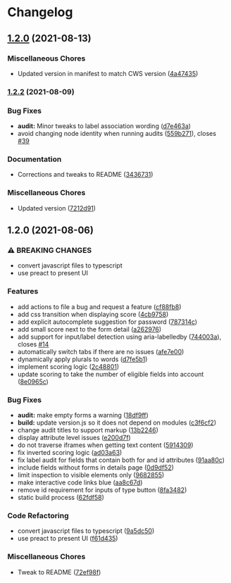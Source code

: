 # Changelog

## [1.2.0](https://www.github.com/GoogleChromeLabs/form-troubleshooter/compare/v1.2.2...v1.2.0) (2021-08-13)


### Miscellaneous Chores

* Updated version in manifest to match CWS version ([4a47435](https://www.github.com/GoogleChromeLabs/form-troubleshooter/commit/4a474354cb325b4c016a2130cc2fac3dc50159a4))

### [1.2.2](https://www.github.com/GoogleChromeLabs/form-troubleshooter/compare/v1.2.0...v1.2.2) (2021-08-09)


### Bug Fixes

* **audit:** Minor tweaks to label association wording ([d7e463a](https://www.github.com/GoogleChromeLabs/form-troubleshooter/commit/d7e463aaf021ae7e59e25a8aaec1cbf9eb115e71))
* avoid changing node identity when running audits ([559b271](https://www.github.com/GoogleChromeLabs/form-troubleshooter/commit/559b271ec1c514fc2f99c4f4cddf5c651c2f9f87)), closes [#39](https://www.github.com/GoogleChromeLabs/form-troubleshooter/issues/39)


### Documentation

* Corrections and tweaks to README ([3436731](https://www.github.com/GoogleChromeLabs/form-troubleshooter/commit/3436731cc7d7e334a3e9879f0c0b1df35024fe93))


### Miscellaneous Chores

* Updated version ([7212d91](https://www.github.com/GoogleChromeLabs/form-troubleshooter/commit/7212d91d0b37a73d68494bc49c19d99708b4c54f))

## 1.2.0 (2021-08-06)


### ⚠ BREAKING CHANGES

* convert javascript files to typescript
* use preact to present UI

### Features

* add actions to file a bug and request a feature ([cf88fb8](https://www.github.com/GoogleChromeLabs/form-troubleshooter/commit/cf88fb8210dc682c6907ba4904c5ff2a5c894399))
* add css transition when displaying score ([4cb9758](https://www.github.com/GoogleChromeLabs/form-troubleshooter/commit/4cb9758730d3b61d7f50d3aef889a4b73cc522f9))
* add explicit autocomplete suggestion for password ([787314c](https://www.github.com/GoogleChromeLabs/form-troubleshooter/commit/787314c7aa83c7420b49e354a1400ed958980197))
* add small score next to the form detail ([a262976](https://www.github.com/GoogleChromeLabs/form-troubleshooter/commit/a262976b55b5cc45238db9a859cad92b355afec4))
* add support for input/label detection using aria-labelledby ([744003a](https://www.github.com/GoogleChromeLabs/form-troubleshooter/commit/744003a2032974f462b2c1f45f8935aa8c81fc9e)), closes [#14](https://www.github.com/GoogleChromeLabs/form-troubleshooter/issues/14)
* automatically switch tabs if there are no issues ([afe7e00](https://www.github.com/GoogleChromeLabs/form-troubleshooter/commit/afe7e0056dc8422207fbb6c9040ca51c42b367ee))
* dynamically apply plurals to words ([d7fe5b1](https://www.github.com/GoogleChromeLabs/form-troubleshooter/commit/d7fe5b121fe1b6b12972919a4378ffc9d1ed0382))
* implement scoring logic ([2c48801](https://www.github.com/GoogleChromeLabs/form-troubleshooter/commit/2c4880147eb32dee5a2d1dc2a083372c60054036))
* update scoring to take the number of eligible fields into account ([8e0965c](https://www.github.com/GoogleChromeLabs/form-troubleshooter/commit/8e0965c792f9f0d93f847978460e82c78e89558e))


### Bug Fixes

* **audit:** make empty forms a warning ([18df9ff](https://www.github.com/GoogleChromeLabs/form-troubleshooter/commit/18df9ff74060a4e95c6fc13d3872c7a3b34f7380))
* **build:** update version.js so it does not depend on modules ([c3f6cf2](https://www.github.com/GoogleChromeLabs/form-troubleshooter/commit/c3f6cf24d97a374b6327522fd8624c07156c4cd0))
* change audit titles to support markup ([13b2246](https://www.github.com/GoogleChromeLabs/form-troubleshooter/commit/13b2246ed412fac7102ca62dbb92d48122e35f94))
* display attribute level issues ([e200d7f](https://www.github.com/GoogleChromeLabs/form-troubleshooter/commit/e200d7f381240fbd23416c9b5d636c07da18de19))
* do not traverse iframes when getting text content ([5914309](https://www.github.com/GoogleChromeLabs/form-troubleshooter/commit/59143094e675d2c676afd60b48d0b9320f9c5141))
* fix inverted scoring logic ([ad03a63](https://www.github.com/GoogleChromeLabs/form-troubleshooter/commit/ad03a633ba32c99a5450485d3f97c136aa316044))
* fix label audit for fields that contain both for and id attributes ([91aa80c](https://www.github.com/GoogleChromeLabs/form-troubleshooter/commit/91aa80cbfe11141c6f575ee801f2c0c29ca02d85))
* include fields without forms in details page ([0d9df52](https://www.github.com/GoogleChromeLabs/form-troubleshooter/commit/0d9df52888fb8bc4a7c2f1e84ac66a9cff451183))
* limit inspection to visible elements only ([9682855](https://www.github.com/GoogleChromeLabs/form-troubleshooter/commit/9682855951a49dacc0ee00017af786b844bbaf1a))
* make interactive code links blue ([aa8c67d](https://www.github.com/GoogleChromeLabs/form-troubleshooter/commit/aa8c67d0c386a7a0d7537b922d4c5a04d2599e4c))
* remove id requirement for inputs of type button ([8fa3482](https://www.github.com/GoogleChromeLabs/form-troubleshooter/commit/8fa34823166553d5eadcf5a89e517cfecd0ca2e4))
* static build process ([62fdf58](https://www.github.com/GoogleChromeLabs/form-troubleshooter/commit/62fdf58e203883b11ef4bb8acdc647efd3568e45))


### Code Refactoring

* convert javascript files to typescript ([9a5dc50](https://www.github.com/GoogleChromeLabs/form-troubleshooter/commit/9a5dc50d3b12fbb6dddcab32be26a2528de9bace))
* use preact to present UI ([f61d435](https://www.github.com/GoogleChromeLabs/form-troubleshooter/commit/f61d4357bb4044718586ac6cd33830e3839e6e63))


### Miscellaneous Chores

* Tweak to README ([72ef98f](https://www.github.com/GoogleChromeLabs/form-troubleshooter/commit/72ef98f5d5a88ee3ae98a6b1f96d07d3703827c9))
